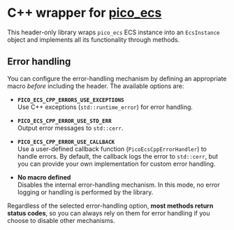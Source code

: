 # C++ wrapper for [pico_ecs](https://github.com/empyreanx/pico_headers/blob/main/pico_ecs.h)

This header-only library wraps `pico_ecs` ECS instance into an `EcsInstance` object and implements all its functionality through methods.

## Error handling

You can configure the error-handling mechanism by defining an appropriate macro *before* including the header. The available options are:

- **`PICO_ECS_CPP_ERRORS_USE_EXCEPTIONS`**  
  Use C++ exceptions (`std::runtime_error`) for error handling.

- **`PICO_ECS_CPP_ERROR_USE_STD_ERR`**  
  Output error messages to `std::cerr`. 

- **`PICO_ECS_CPP_ERROR_USE_CALLBACK`**  
  Use a user-defined callback function (`PicoEcsCppErrorHandler`) to handle errors. By default, the callback logs the error to `std::cerr`, but you can provide your own implementation for custom error handling.

- **No macro defined**  
  Disables the internal error-handling mechanism. In this mode, no error logging or handling is performed by the library.

Regardless of the selected error-handling option, __most methods return status codes__, so you can always rely on them for error handling if you choose to disable other mechanisms.

